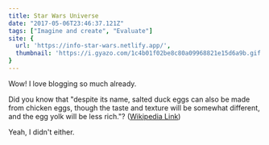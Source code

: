 ```yaml
---
title: Star Wars Universe
date: "2017-05-06T23:46:37.121Z"
tags: ["Imagine and create", "Evaluate"]
site: {
  url: 'https://info-star-wars.netlify.app/',
  thumbnail: 'https://i.gyazo.com/1c4b01f02be8c80a09968821e15d6a9b.gif'
}
---
```


Wow! I love blogging so much already.

Did you know that "despite its name, salted duck eggs can also be made from
chicken eggs, though the taste and texture will be somewhat different, and the
egg yolk will be less rich."?
([Wikipedia Link](https://en.wikipedia.org/wiki/Salted_duck_egg))

Yeah, I didn't either.
